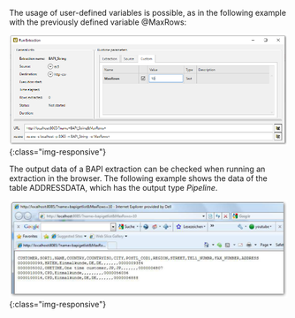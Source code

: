 The usage of user-defined variables is possible, as in the following example with the previously defined variable @MaxRows:

![Bapi-Run-Parameters](/img/content/Bapi-Run-Parameters.png){:class="img-responsive"}

The output data of a BAPI extraction can be checked when running an extraction in the browser. 
The following example shows the data of the table ADDRESSDATA, which has the output type *Pipeline*.

![Bapi-Run-Output](/img/content/Bapi-Run-Output.png){:class="img-responsive"}